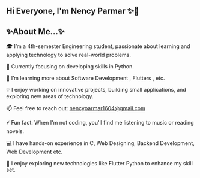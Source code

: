 ## Hi Everyone, I'm Nency Parmar ✨👋

<h2>                   ✨About Me...✨                  </h2>

🎓 I’m a 4th-semester Engineering student, passionate about learning and applying technology to solve real-world problems.

🔭 Currently focusing on developing skills in Python.

🌱 I’m learning more about Software Development , Flutters , etc.

💡 I enjoy working on innovative projects, building small applications, and exploring new areas of technology.

📫 Feel free to reach out: nencyparmar1604@gmail.com

⚡ Fun fact: When I'm not coding, you'll find me listening to music or reading novels.

💻 I have hands-on experience in C, Web Designing, Backend Development, Web Development etc. 

🍃 I enjoy exploring new technologies like Flutter Python to enhance my skill set.
